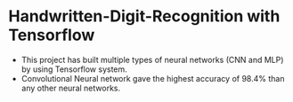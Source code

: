 # Handwritten-Digit-Recognition with Tensorflow

* This project has built multiple types of neural networks (CNN and MLP) by using Tensorflow system.
* Convolutional Neural network gave the highest accuracy of 98.4% than any other neural networks.
